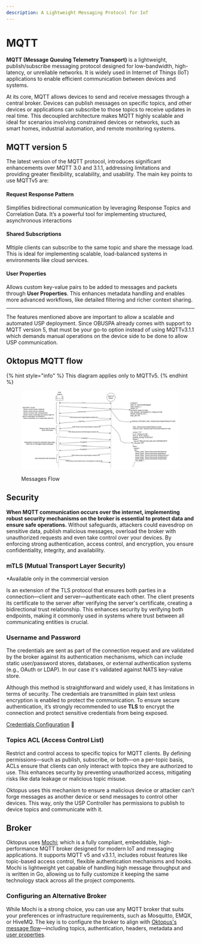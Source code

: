 ```yaml
---
description: A Lightweight Messaging Protocol for IoT
---
```


# MQTT

**MQTT (Message Queuing Telemetry Transport)** is a lightweight, publish/subscribe messaging protocol designed for low-bandwidth, high-latency, or unreliable networks. It is widely used in Internet of Things (IoT) applications to enable efficient communication between devices and systems.

At its core, MQTT allows devices to send and receive messages through a central broker. Devices can publish messages on specific topics, and other devices or applications can subscribe to those topics to receive updates in real time. This decoupled architecture makes MQTT highly scalable and ideal for scenarios involving constrained devices or networks, such as smart homes, industrial automation, and remote monitoring systems.

## MQTT version 5

The latest version of the MQTT protocol, introduces significant enhancements over MQTT 3.0 and 3.1.1, addressing limitations and providing greater flexibility, scalability, and usability. The main key points to use MQTTv5 are:

#### Request Response Pattern

Simplifies bidirectional communication by leveraging Response Topics and Correlation Data. It’s a powerful tool for implementing structured, asynchronous interactions

#### Shared Subscriptions

Mltiple clients can subscribe to the same topic and share the message load. This is ideal for implementing scalable, load-balanced systems in environments like cloud services.

#### User Properties

Allows custom key-value pairs to be added to messages and packets through **User Properties**. This enhances metadata handling and enables more advanced workflows, like detailed filtering and richer context sharing.

***

The features mentioned above are important to allow a scalable and automated USP deployment. Since OBUSPA already comes with support to MQTT version 5, that must be your go-to option instead of using MQTTv3.1.1 which demands manual operations on the device side to be done to allow USP communication.

## Oktopus MQTT flow

{% hint style="info" %}
This diagram applies only to MQTTv5.
{% endhint %}

<figure><img src="../../.gitbook/assets/mqtt-flow.png" alt=""><figcaption><p>Messages Flow</p></figcaption></figure>

## Security

**When MQTT communication occurs over the internet, implementing robust security mechanisms on the broker is essential to protect data and ensure safe operations.**  Without safeguards, attackers could eavesdrop on sensitive data, publish malicious messages, overload the broker with unauthorized requests and even take control over your devices. By enforcing strong authentication, access control, and encryption, you ensure confidentiality, integrity, and availability.

### mTLS **(Mutual Transport Layer Security)**

\*Available only in the commercial version

Is an extension of the TLS protocol that ensures both parties in a connection—client and server—authenticate each other. The client presents its certificate to the server after verifying the server's certificate, creating a bidirectional trust relationship. This enhances security by verifying both endpoints, making it commonly used in systems where trust between all communicating entities is crucial.

### Username and Password

The credentials are sent as part of the connection request and are validated by the broker against its authentication mechanisms, which can include static user/password stores, databases, or external authentication systems (e.g., OAuth or LDAP). In our case it's validated against NATS key-value store.

Although this method is straightforward and widely used, it has limitations in terms of security. The credentials are transmitted in plain text unless encryption is enabled to protect the communication. To ensure secure authentication, it’s strongly recommended to use **TLS** to encrypt the connection and protect sensitive credentials from being exposed.

[Credentials Configuration](../../getting-started/community-edition.md#credentials) :link:

### Topics ACL (Access Control List)

Restrict and control access to specific topics for MQTT clients. By defining permissions—such as publish, subscribe, or both—on a per-topic basis, ACLs ensure that clients can only interact with topics they are authorized to use. This enhances security by preventing unauthorized access, mitigating risks like data leakage or malicious topic misuse.

Oktopus uses this mechanism to ensure a malicious device or attacker can't forge messages as another device or send messages to control other devices. This way, only the USP Controller has permissions to publish to device topics and communicate with it.

## Broker

Oktopus uses [Mochi](https://github.com/mochi-mqtt/server); which is a fully compliant, embeddable, high-performance MQTT broker designed for modern IoT and messaging applications. It supports MQTT v5 and v3.1.1,  includes robust features like topic-based access control, flexible authentication mechanisms and hooks. Mochi is lightweight yet capable of handling high message throughput and is written in Go, allowing us to fully customize it keeping the same technology stack across all the project components.

### Configuring an Alternative Broker

While Mochi is a strong choice, you can use any MQTT broker that suits your preferences or infrastructure requirements, such as Mosquitto, EMQX, or HiveMQ. The key is to configure the broker to align with [Oktopus's message flow](mqtt.md#oktopus-mqtt-flow)—including topics, authentication, headers, metadata and [user properties](mqtt.md#user-properties).
